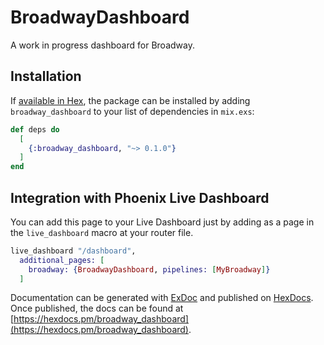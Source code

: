 # BroadwayDashboard

A work in progress dashboard for Broadway.

## Installation

If [available in Hex](https://hex.pm/docs/publish), the package can be installed
by adding `broadway_dashboard` to your list of dependencies in `mix.exs`:

```elixir
def deps do
  [
    {:broadway_dashboard, "~> 0.1.0"}
  ]
end
```

## Integration with Phoenix Live Dashboard

You can add this page to your Live Dashboard just by adding as a page in
the `live_dashboard` macro at your router file.

```elixir
live_dashboard "/dashboard",
  additional_pages: [
    broadway: {BroadwayDashboard, pipelines: [MyBroadway]}
  ]

```

Documentation can be generated with [ExDoc](https://github.com/elixir-lang/ex_doc)
and published on [HexDocs](https://hexdocs.pm). Once published, the docs can
be found at [https://hexdocs.pm/broadway_dashboard](https://hexdocs.pm/broadway_dashboard).

